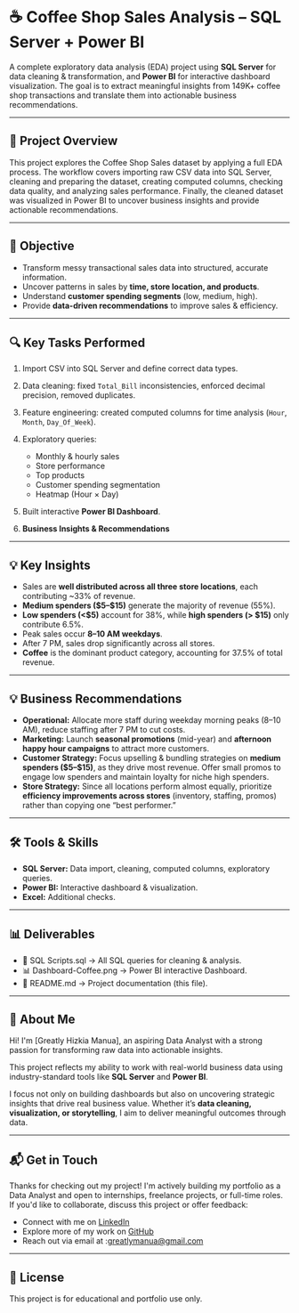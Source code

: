 # ☕ Coffee Shop Sales Analysis – SQL Server + Power BI

A complete exploratory data analysis (EDA) project using **SQL Server** for data cleaning & transformation, and **Power BI** for interactive dashboard visualization. The goal is to extract meaningful insights from 149K+ coffee shop transactions and translate them into actionable business recommendations.

---

## 📌 Project Overview

This project explores the Coffee Shop Sales dataset by applying a full EDA process. The workflow covers importing raw CSV data into SQL Server, cleaning and preparing the dataset, creating computed columns, checking data quality, and analyzing sales performance. Finally, the cleaned dataset was visualized in Power BI to uncover business insights and provide actionable recommendations.

---

## 🎯 Objective

* Transform messy transactional sales data into structured, accurate information.
* Uncover patterns in sales by **time, store location, and products**.
* Understand **customer spending segments** (low, medium, high).
* Provide **data-driven recommendations** to improve sales & efficiency.

---

## 🔍 Key Tasks Performed

1. Import CSV into SQL Server and define correct data types.
2. Data cleaning: fixed `Total_Bill` inconsistencies, enforced decimal precision, removed duplicates.
3. Feature engineering: created computed columns for time analysis (`Hour`, `Month`, `Day_Of_Week`).
4. Exploratory queries:

   * Monthly & hourly sales
   * Store performance
   * Top products
   * Customer spending segmentation
   * Heatmap (Hour × Day)
5. Built interactive **Power BI Dashboard**.
6. **Business Insights & Recommendations**

---

## 💡 Key Insights

* Sales are **well distributed across all three store locations**, each contributing \~33% of revenue.
* **Medium spenders (\$5–\$15)** generate the majority of revenue (55%).
* **Low spenders (<\$5)** account for 38%, while **high spenders (> \$15)** only contribute 6.5%.
* Peak sales occur **8–10 AM weekdays**.
* After 7 PM, sales drop significantly across all stores.
* **Coffee** is the dominant product category, accounting for 37.5% of total revenue.

---

## 💡 Business Recommendations

* **Operational:** Allocate more staff during weekday morning peaks (8–10 AM), reduce staffing after 7 PM to cut costs.
* **Marketing:** Launch **seasonal promotions** (mid-year) and **afternoon happy hour campaigns** to attract more customers.
* **Customer Strategy:** Focus upselling & bundling strategies on **medium spenders (\$5–\$15)**, as they drive most revenue. Offer small promos to engage low spenders and maintain loyalty for niche high spenders.
* **Store Strategy:** Since all locations perform almost equally, prioritize **efficiency improvements across stores** (inventory, staffing, promos) rather than copying one “best performer.”

---

## 🛠️ Tools & Skills

* **SQL Server:** Data import, cleaning, computed columns, exploratory queries.
* **Power BI:** Interactive dashboard & visualization.
* **Excel:** Additional checks.

---

## 📊 Deliverables

* 📄 SQL Scripts.sql → All SQL queries for cleaning & analysis.
* 📊 Dashboard-Coffee.png → Power BI interactive Dashboard.
* 📝 README.md → Project documentation (this file).

---

## 🌟 About Me

Hi! I'm \[Greatly Hizkia Manua], an aspiring Data Analyst with a strong passion for transforming raw data into actionable insights.

This project reflects my ability to work with real-world business data using industry-standard tools like **SQL Server** and **Power BI**.

I focus not only on building dashboards but also on uncovering strategic insights that drive real business value. Whether it’s **data cleaning, visualization, or storytelling**, I aim to deliver meaningful outcomes through data.

---

## 📬 Get in Touch
Thanks for checking out my project! I'm actively building my portfolio as a Data Analyst and open to internships, freelance projects, or full-time roles.
If you'd like to collaborate, discuss this project or offer feedback:
* Connect with me on [LinkedIn](https://www.linkedin.com/in/greatlyhizkiamanua/)
* Explore more of my work on [GitHub]([https://github.com/username-anda](https://github.com/GreatlyHizkia))
* Reach out via email at :greatlymanua@gmail.com

---

## 📌 License

This project is for educational and portfolio use only.

